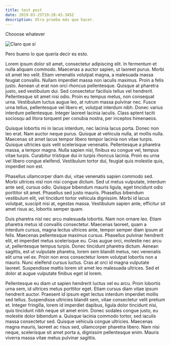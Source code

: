 ```yaml
---
title: test post
date: 2019-03-25T19:28:43.345Z
description: Otra prueba más que hacer.
---
```

Chooose whatever 

![](/img/proxy.duckduckgo.png "Claro que sí")

Pero bueno lo que quería decir es esto.

Lorem ipsum dolor sit amet, consectetur adipiscing elit. In fermentum et nulla aliquam commodo. Maecenas a auctor sapien, ut laoreet purus. Morbi sit amet leo velit. Etiam venenatis volutpat magna, a malesuada massa feugiat convallis. Nullam imperdiet massa non iaculis maximus. Proin a felis justo. Aenean ut erat non orci rhoncus pellentesque. Quisque at pharetra justo, sed vestibulum dui. Sed consectetur facilisis tellus vel hendrerit. Pellentesque sit amet nisi odio. Proin eu tempus metus, non consequat urna. Vestibulum luctus augue leo, at rutrum massa pulvinar nec. Fusce urna tellus, pellentesque vel libero et, volutpat interdum nibh. Donec varius interdum pellentesque. Integer laoreet lacinia iaculis. Class aptent taciti sociosqu ad litora torquent per conubia nostra, per inceptos himenaeos.

Quisque lobortis mi in lacus interdum, nec lacinia lacus porta. Donec non leo erat. Nam auctor neque purus. Quisque at vehicula nulla, at mollis nulla. Maecenas sit amet lacus tempor libero tempor lacinia non vitae turpis. Quisque ultricies quis velit scelerisque venenatis. Pellentesque a pharetra massa, a tempor magna. Nulla sapien nisl, finibus eu congue vel, tempus vitae turpis. Curabitur tristique dui in turpis rhoncus lacinia. Proin eu urna vel libero congue eleifend. Vestibulum tortor dui, feugiat quis molestie quis, imperdiet non est.

Phasellus ullamcorper diam dui, vitae venenatis sapien commodo sed. Morbi ultrices nisl non nisi congue dictum. Sed ut metus vulputate, interdum ante sed, cursus odio. Quisque bibendum mauris ligula, eget tincidunt odio porttitor sit amet. Phasellus sed justo mauris. Phasellus bibendum vestibulum elit, vel tincidunt tortor vehicula dignissim. Morbi id lacus volutpat, suscipit nisi at, egestas massa. Vestibulum sapien ante, efficitur sit amet risus ac, lobortis semper quam.

Duis pharetra nisl nec arcu malesuada lobortis. Nam non ornare leo. Etiam pharetra metus id convallis consectetur. Maecenas laoreet, quam a interdum cursus, magna lectus ultrices ante, tempor semper diam ipsum at felis. Maecenas pellentesque maximus cursus. Phasellus pulvinar hendrerit elit, et imperdiet metus scelerisque eu. Cras augue orci, molestie nec arcu ut, pellentesque tempus turpis. Donec tincidunt pharetra dictum. Aenean sagittis, est ut vulputate pharetra, lorem sem blandit metus, nec venenatis elit urna vel ex. Proin non eros consectetur lorem volutpat lobortis non a mauris. Nunc eleifend cursus luctus. Cras at orci id magna vulputate laoreet. Suspendisse mattis lorem sit amet leo malesuada ultrices. Sed et dolor at augue vulputate finibus eget id lorem.

Pellentesque eu diam ut sapien hendrerit luctus vel eu arcu. Proin lobortis urna sem, id ultrices metus porttitor eget. Etiam cursus diam vitae ipsum hendrerit auctor. Praesent id ipsum eget lectus interdum imperdiet mollis sed tellus. Suspendisse ultricies blandit sem, vitae consectetur velit pretium et. Integer fringilla, lorem id imperdiet dapibus, ligula dolor tincidunt nisi, quis tincidunt nibh neque sit amet enim. Donec sodales congue justo, eu molestie dolor bibendum a. Quisque lacinia commodo tortor, sed iaculis massa consectetur sed. Quisque vehicula congue ultricies. Maecenas magna mauris, laoreet ac risus sed, ullamcorper pharetra libero. Nam nisi neque, scelerisque sit amet porta a, dignissim pellentesque enim. Mauris viverra massa vitae metus pulvinar sagittis.
